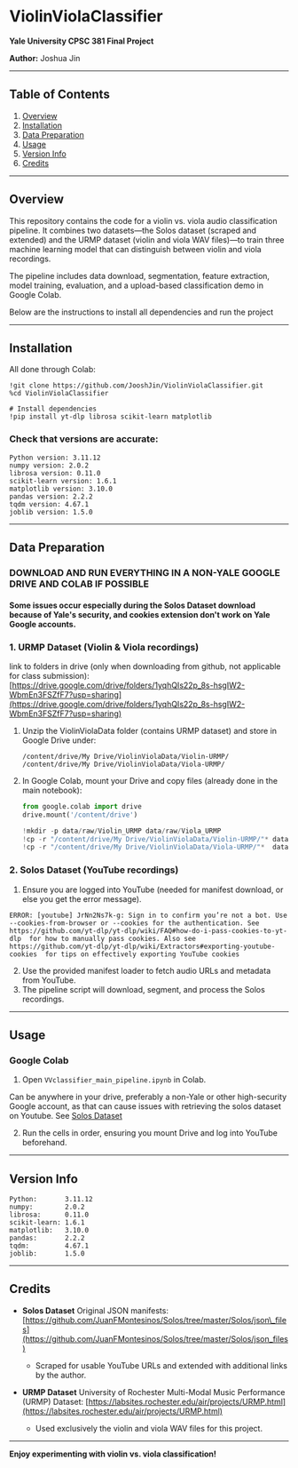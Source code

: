 # ViolinViolaClassifier

**Yale University CPSC 381 Final Project**

**Author:** Joshua Jin

---

## Table of Contents

1. [Overview](#overview)
2. [Installation](#installation)
3. [Data Preparation](#data-preparation)
4. [Usage](#usage)
5. [Version Info](#version-info)
6. [Credits](#credits)

---

## Overview

This repository contains the code for a violin vs. viola audio classification pipeline. It combines two datasets—the Solos dataset (scraped and extended) and the URMP dataset (violin and viola WAV files)—to train three machine learning model that can distinguish between violin and viola recordings.

The pipeline includes data download, segmentation, feature extraction, model training, evaluation, and a upload-based classification demo in Google Colab.

Below are the instructions to install all dependencies and run the project

---

## Installation

All done through Colab:
```
!git clone https://github.com/JooshJin/ViolinViolaClassifier.git
%cd ViolinViolaClassifier

# Install dependencies
!pip install yt-dlp librosa scikit-learn matplotlib
```
### Check that versions are accurate:
```
Python version: 3.11.12
numpy version: 2.0.2
librosa version: 0.11.0
scikit-learn version: 1.6.1
matplotlib version: 3.10.0
pandas version: 2.2.2
tqdm version: 4.67.1
joblib version: 1.5.0
```


---

## Data Preparation

### **DOWNLOAD AND RUN EVERYTHING IN A NON-YALE GOOGLE DRIVE AND COLAB IF POSSIBLE**
#### Some issues occur especially during the Solos Dataset download because of Yale's security, and cookies extension don't work on Yale Google accounts.

### 1. URMP Dataset (Violin & Viola recordings)

link to folders in drive (only when downloading from github, not applicable for class submission): [https://drive.google.com/drive/folders/1yqhQIs22p_8s-hsgIW2-WbmEn3FSZfF7?usp=sharing](https://drive.google.com/drive/folders/1yqhQIs22p_8s-hsgIW2-WbmEn3FSZfF7?usp=sharing)

1. Unzip the ViolinViolaData folder (contains URMP dataset) and store in Google Drive under:

   ```text
   /content/drive/My Drive/ViolinViolaData/Violin-URMP/
   /content/drive/My Drive/ViolinViolaData/Viola-URMP/
   ```
2. In Google Colab, mount your Drive and copy files (already done in the main notebook):

   ```python
   from google.colab import drive
   drive.mount('/content/drive')

   !mkdir -p data/raw/Violin_URMP data/raw/Viola_URMP
   !cp -r "/content/drive/My Drive/ViolinViolaData/Violin-URMP/"* data/raw/Violin_URMP/
   !cp -r "/content/drive/My Drive/ViolinViolaData/Viola-URMP/"*  data/raw/Viola_URMP/
   ```

### 2. Solos Dataset (YouTube recordings)
1. Ensure you are logged into YouTube (needed for manifest download,  or else you get the error message).
```
ERROR: [youtube] JrNn2Ns7k-g: Sign in to confirm you’re not a bot. Use --cookies-from-browser or --cookies for the authentication. See  https://github.com/yt-dlp/yt-dlp/wiki/FAQ#how-do-i-pass-cookies-to-yt-dlp  for how to manually pass cookies. Also see  https://github.com/yt-dlp/yt-dlp/wiki/Extractors#exporting-youtube-cookies  for tips on effectively exporting YouTube cookies
```
2. Use the provided manifest loader to fetch audio URLs and metadata from YouTube.
3. The pipeline script will download, segment, and process the Solos recordings.

---

## Usage

### Google Colab

1. Open `VVclassifier_main_pipeline.ipynb` in Colab. 

Can be anywhere in your drive, preferably a non-Yale or other high-security Google account, as that can cause issues with retrieving the solos dataset on Youtube. See [Solos Dataset](#2.-Solos-Dataset)

2. Run the cells in order, ensuring you mount Drive and log into YouTube beforehand.

---

## Version Info

```text
Python:       3.11.12
numpy:        2.0.2
librosa:      0.11.0
scikit-learn: 1.6.1
matplotlib:   3.10.0
pandas:       2.2.2
tqdm:         4.67.1
joblib:       1.5.0
```

---

## Credits

* **Solos Dataset**
  Original JSON manifests: [https://github.com/JuanFMontesinos/Solos/tree/master/Solos/json\_files](https://github.com/JuanFMontesinos/Solos/tree/master/Solos/json_files)

  * Scraped for usable YouTube URLs and extended with additional links by the author.

* **URMP Dataset**
  University of Rochester Multi-Modal Music Performance (URMP) Dataset: [https://labsites.rochester.edu/air/projects/URMP.html](https://labsites.rochester.edu/air/projects/URMP.html)

  * Used exclusively the violin and viola WAV files for this project.

---

**Enjoy experimenting with violin vs. viola classification!**


